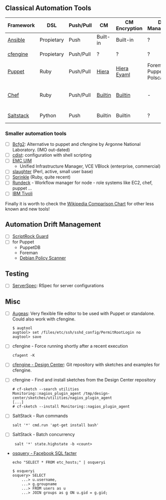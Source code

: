 ## Classical Automation Tools

| Framework | DSL | Push/Pull | CM | CM Encryption | Drift Management |Job Scheduling | Orchestration |
|-----------|-----|-----------|----|---------------|------------------|---------------|---------------|
|[Ansible](http://www.ansible.com/home)|Propietary|Push|Built-in|Built-in|?|Ansible Tower|Ansible Tower|
|[cfengine](https://cfengine.com/)|Propietary|Push/Pull|?|?|?|Enterprise Only|?|
|[Puppet](http://puppetlabs.com/)|Ruby|Push/Pull|[Hiera](https://docs.puppetlabs.com/hiera/1/)|[Hiera Eyaml](https://github.com/TomPoulton/hiera-eyaml)|Foreman, PuppetDB, Polscan|Puppet Enterprise|Puppet Enterprise, [mcollective](http://puppetlabs.com/mcollective)|
|[Chef](https://opscode.com)|Ruby|Push/Pull|[Builtin](https://docs.getchef.com/essentials_data_bags.html)|[Builtin](https://docs.getchef.com/essentials_data_bags.html#encrypt-a-data-bag-item)|-|[Pushy](https://www.getchef.com/blog/2013/12/16/getting-pushy-with-chef/), (knife plugin + ZeroMQ)|%|
|[Saltstack](http://www.saltstack.com/community/)|Python|Push|Builtin|Builtin|?|[salt-run](https://docs.saltstack.com/en/latest/topics/orchestrate/orchestrate_runner.html#orchestrate-runner)|Saltstack Enterprise|

### Smaller automation tools

- [ ]   [Bcfg2](http://trac.mcs.anl.gov/projects/bcfg2/): Alternative to
    puppet and cfengine by Argonne National Laboratory. (IMO out-dated)
- [ ]   [cdist](http://www.nico.schottelius.org/software/cdist/):
    configuration with shell scripting
- [ ]   [EMC
    UIM](http://www.emc.com/data-center-management/unified-infrastructure-manager.htm)
    - Unified Infrastructure Manager, VCE VBlock (enterprise,
    commercial)
- [ ]   [slaughter](http://www.steve.org.uk/Software/slaughter/) (Perl,
    active, small user base)
- [ ]   [Sprinkle](https://github.com/crafterm/sprinkle) (Ruby, quite
    recent)
- [ ]   [Rundeck](http://rundeck.org) - Workflow manager for node - role
    systems like EC2, chef, puppet ...
- [ ]   [IBM
    Tivoli](http://www-03.ibm.com/software/products/en/serviceautomationmanager)

Finally it is worth to check the [Wikipedia Comparison
Chart](http://en.wikipedia.org/wiki/Comparison_of_open_source_configuration_management_software)
for other less known and new tools!

## Automation Drift Management

- [ ] [ScriptRock Guard](https://www.scriptrock.com/)
- [ ] for Puppet
   - PuppetDB
   - Foreman
   - [Debian Policy Scanner](https://github.com/lwindolf/polscan)

## Testing

- [ ] [ServerSpec](https://serverspec.org/): RSpec for server configurations

## Misc

- [ ]   [Augeas](http://delicious.com/redirect?url=http%3A//packages.debian.org/wheezy/augeas-tools):
    Very flexible file editor to be used with Puppet or standalone.
    Could also work with cfengine.

        $ augtool
        augtool> set /files/etc/ssh/sshd_config/PermitRootLogin no
        augtool> save

- [ ]   cfengine - Force running shortly after a recent execution

        cfagent -K

- [ ]   [cfengine - Design
    Center](http://cfengine.com/cfengine-design-center): Git repository
    with sketches and examples for cfengine.
- [ ]   cfengine - Find and install sketches from the Design Center
    repository

        # cf-sketch --search utilities
        Monitoring::nagios_plugin_agent /tmp/design-center/sketches/utilities/nagios_plugin_agent
        [...]
        # cf-sketch --install Monitoring::nagios_plugin_agent

- [ ]   SaltStack - Run commands

        salt '*' cmd.run 'apt-get install bash'

- [ ]  SaltStack - Batch concurrency

        salt '*' state.highstate -b <count>

-   [osquery - Facebook SQL facter](https://github.com/facebook/osquery)

        echo "SELECT * FROM etc_hosts;" | osqueryi

        $ osqueryi
        osquery> SELECT
            ...> u.username,
            ...> g.groupname
            ...> FROM users as u
            ...> JOIN groups as g ON u.gid = g.gid;



